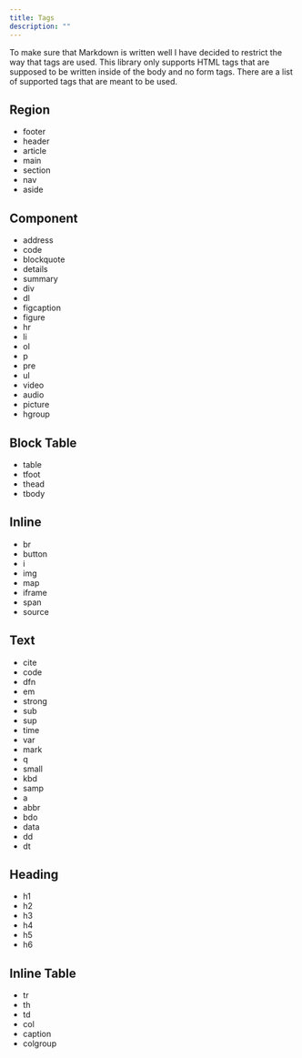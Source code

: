 ```yaml
---
title: Tags
description: ""
---
```


To make sure that Markdown is written well I have decided to restrict the way that tags are used. This library only supports HTML tags that are supposed to be written inside of the body and no form tags. There are a list of supported tags that are meant to be used.

## Region

- footer
- header
- article
- main
- section
- nav
- aside

## Component

- address
- code
- blockquote
- details
- summary
- div
- dl
- figcaption
- figure
- hr
- li
- ol
- p
- pre
- ul
- video
- audio
- picture
- hgroup

## Block Table

- table
- tfoot
- thead
- tbody

## Inline

- br
- button
- i
- img
- map
- iframe
- span
- source

## Text

- cite
- code
- dfn
- em
- strong
- sub
- sup
- time
- var
- mark
- q
- small
- kbd
- samp
- a
- abbr
- bdo
- data
- dd
- dt

## Heading

- h1
- h2
- h3
- h4
- h5
- h6

## Inline Table

- tr
- th
- td
- col
- caption
- colgroup
